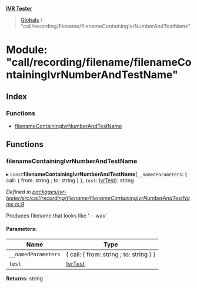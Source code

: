 **[IVR Tester](../README.md)**

> [Globals](../README.md) / "call/recording/filename/filenameContainingIvrNumberAndTestName"

# Module: "call/recording/filename/filenameContainingIvrNumberAndTestName"

## Index

### Functions

* [filenameContainingIvrNumberAndTestName](_call_recording_filename_filenamecontainingivrnumberandtestname_.md#filenamecontainingivrnumberandtestname)

## Functions

### filenameContainingIvrNumberAndTestName

▸ `Const`**filenameContainingIvrNumberAndTestName**(`__namedParameters`: { call: { from: string ; to: string  }  }, `test`: [IvrTest](../interfaces/_testing_test_ivrtest_.ivrtest.md)): string

*Defined in [packages/ivr-tester/src/call/recording/filename/filenameContainingIvrNumberAndTestName.ts:9](https://github.com/SketchingDev/ivr-tester/blob/734e920/packages/ivr-tester/src/call/recording/filename/filenameContainingIvrNumberAndTestName.ts#L9)*

Produces filename that looks like '<phone-number>-<datetime>-<test-name>.wav'

#### Parameters:

Name | Type |
------ | ------ |
`__namedParameters` | { call: { from: string ; to: string  }  } |
`test` | [IvrTest](../interfaces/_testing_test_ivrtest_.ivrtest.md) |

**Returns:** string
